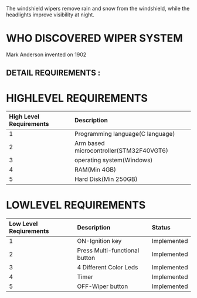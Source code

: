  The windshield wipers remove rain and snow from the windshield, while the headlights improve visibility at night.
 # WHO DISCOVERED WIPER SYSTEM
  Mark Anderson invented on 1902
 ## DETAIL REQUIREMENTS :

# HIGHLEVEL REQUIREMENTS 

|High Level Requirements|Description|
|:------|:---------|
|1|Programming language(C language)|
|2|Arm based microcontroller(STM32F40VGT6)|
|3|operating system(Windows)|
|4|RAM(Min 4GB)|
|5|Hard Disk(Min 250GB)|

# LOWLEVEL REQUIREMENTS

|Low Level Reqiurements|Description|Status|
|:-----|:--------|:---|
|1|ON-Ignition key|Implemented|
|2|Press Multi-functional button|Implemented|
|3|4 Different Color Leds|Implemented|
|4|Timer|Implemented|
|5|OFF-Wiper button|Implemented| 
